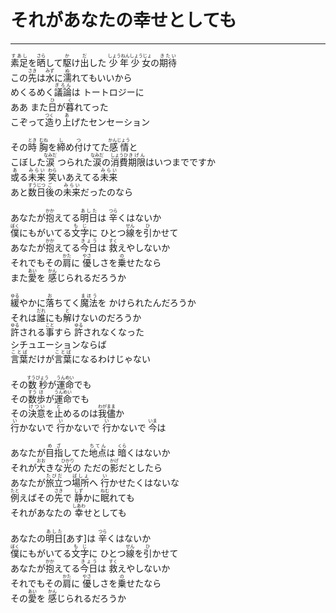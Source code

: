 # それがあなたの幸せとしても
---
<lyric>
<ruby>素足<rt>すあし</rt></ruby>を<ruby>晒<rt>さら</rt></ruby>して<ruby>駆<rt>か</rt></ruby>け<ruby>出<rt>だ</rt></ruby>した <ruby>少年<rt>しょうねん</rt></ruby><ruby>少女<rt>しょうじょ</rt></ruby>の<ruby>期待<rt>きたい</rt></ruby><br/>
この<ruby>先<rt>さき</rt></ruby>は<ruby>水<rt>みず</rt></ruby>に<ruby>濡<rt>ぬ</rt></ruby>れてもいいから<br/>
めくるめく<ruby>議論<rt>ぎろん</rt></ruby>は トートロジーに<br/>
ああ また<ruby>日<rt>ひ</rt></ruby>が<ruby>暮<rt>く</rt></ruby>れてった<br/>
こぞって<ruby>造<rt>つく</rt></ruby>り<ruby>上<rt>あ</rt></ruby>げたセンセーション<br/>
<br/>
その<ruby>時<rt>とき</rt></ruby> <ruby>胸<rt>むね</rt></ruby>を<ruby>締<rt>し</rt></ruby>め<ruby>付<rt>つ</rt></ruby>けてた<ruby>感情<rt>かんじょう</rt></ruby>と<br/>
こぼした<ruby>涙<rt>なみだ</rt></ruby> つられた<ruby>涙<rt>なみだ</rt></ruby>の<ruby>消費<rt>しょうひ</rt></ruby><ruby>期限<rt>きげん</rt></ruby>はいつまでですか<br/>
<ruby>或<rt>あ</rt></ruby>る<ruby>未来<rt>みらい</rt></ruby> <ruby>笑<rt>わら</rt></ruby>いあえてる<ruby>未来<rt>みらい</rt></ruby><br/>
あと<ruby>数日<rt>すうじつ</rt></ruby><ruby>後<rt>ご</rt></ruby>の<ruby>未来<rt>みらい</rt></ruby>だったのなら<br/>
<br/>
あなたが<ruby>抱<rt>かか</rt></ruby>えてる<ruby>明日<rt>あした</rt></ruby>は <ruby>辛<rt>つら</rt></ruby>くはないか<br/>
<ruby>僕<rt>ぼく</rt></ruby>にもがいてる<ruby>文字<rt>もじ</rt></ruby>に ひとつ<ruby>線<rt>せん</rt></ruby>を<ruby>引<rt>ひ</rt></ruby>かせて<br/>
あなたが<ruby>抱<rt>かか</rt></ruby>えてる<ruby>今日<rt>きょう</rt></ruby>は <ruby>救<rt>すく</rt></ruby>えやしないか<br/>
それでもその<ruby>肩<rt>かた</rt></ruby>に <ruby>優<rt>やさ</rt></ruby>しさを<ruby>乗<rt>の</rt></ruby>せたなら<br/>
また<ruby>愛<rt>あい</rt></ruby>を <ruby>感<rt>かん</rt></ruby>じられるだろうか<br/>
<br/>
<ruby>緩<rt>ゆる</rt></ruby>やかに<ruby>落<rt>お</rt></ruby>ちてく<ruby>魔法<rt>まほう</rt></ruby>を かけられたんだろうか<br/>
それは<ruby>誰<rt>だれ</rt></ruby>にも<ruby>解<rt>と</rt></ruby>けないのだろうか<br/>
<ruby>許<rt>ゆる</rt></ruby>される<ruby>事<rt>こと</rt></ruby>すら <ruby>許<rt>ゆる</rt></ruby>されなくなった<br/>
シチュエーションならば<br/>
<ruby>言葉<rt>ことば</rt></ruby>だけが<ruby>言葉<rt>ことば</rt></ruby>になるわけじゃない<br/>
<br/>
その<ruby>数秒<rt>すうびょう</rt></ruby>が<ruby>運命<rt>うんめい</rt></ruby>でも<br/>
その<ruby>数<rt>すう</rt></ruby><ruby>歩<rt>ほ</rt></ruby>が<ruby>運命<rt>うんめい</rt></ruby>でも<br/>
その<ruby>決意<rt>けつい</rt></ruby>を<ruby>止<rt>と</rt></ruby>めるのは<ruby>我儘<rt>わがまま</rt></ruby>か<br/>
<ruby>行<rt>い</rt></ruby>かないで <ruby>行<rt>い</rt></ruby>かないで <ruby>行<rt>い</rt></ruby>かないで <ruby>今<rt>いま</rt></ruby>は<br/>
<br/>
あなたが<ruby>目指<rt>めざ</rt></ruby>してた<ruby>地点<rt>ちてん</rt></ruby>は <ruby>暗<rt>くら</rt></ruby>くはないか<br/>
それが<ruby>大<rt>おお</rt></ruby>きな<ruby>光<rt>ひかり</rt></ruby>の ただの<ruby>影<rt>かげ</rt></ruby>だとしたら<br/>
あなたが<ruby>旅立<rt>たびだ</rt></ruby>つ<ruby>場所<rt>ばしょ</rt></ruby>へ <ruby>行<rt>い</rt></ruby>かせたくはないな<br/>
<ruby>例<rt>たと</rt></ruby>えばその<ruby>先<rt>さき</rt></ruby>で <ruby>静<rt>しず</rt></ruby>かに<ruby>眠<rt>ねむ</rt></ruby>れても<br/>
それがあなたの <ruby>幸<rt>しあわ</rt></ruby>せとしても<br/>
<br/>
あなたの<ruby>明日<rt>あした</rt></ruby>[あす]は <ruby>辛<rt>つら</rt></ruby>くはないか<br/>
<ruby>僕<rt>ぼく</rt></ruby>にもがいてる<ruby>文字<rt>もじ</rt></ruby>に ひとつ<ruby>線<rt>せん</rt></ruby>を<ruby>引<rt>ひ</rt></ruby>かせて<br/>
あなたが<ruby>抱<rt>かか</rt></ruby>えてる<ruby>今日<rt>きょう</rt></ruby>は <ruby>救<rt>すく</rt></ruby>えやしないか<br/>
それでもその<ruby>肩<rt>かた</rt></ruby>に <ruby>優<rt>やさ</rt></ruby>しさを<ruby>乗<rt>の</rt></ruby>せたなら<br/>
その<ruby>愛<rt>あい</rt></ruby>を <ruby>感<rt>かん</rt></ruby>じられるだろうか<br/>
</lyric>
